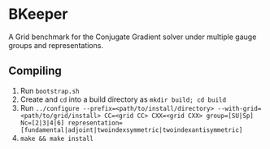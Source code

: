 # BKeeper
A Grid benchmark for the Conjugate Gradient solver under multiple gauge groups and representations.

## Compiling
1) Run `bootstrap.sh`
2) Create and `cd` into a build directory as `mkdir build; cd build`
3) Run `../configure --prefix=<path/to/install/directory> --with-grid=<path/to/grid/install> CC=<grid CC> CXX=<grid CXX> group=[SU|Sp] Nc=[2|3|4|6] representation=[fundamental|adjoint|twoindexsymmetric|twoindexantisymmetric]`
4) `make && make install`

